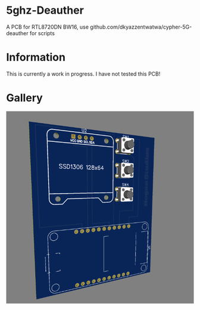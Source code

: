 # 5ghz-Deauther
A PCB for RTL8720DN BW16, use  github.com/dkyazzentwatwa/cypher-5G-deauther for scripts

# Information
This is currently a work in progress.
I have not tested this PCB!

# Gallery

![PCB](https://github.com/HOGANCLAN236/5ghz-Deauther/blob/main/image_2025-06-03_181903940.png)

